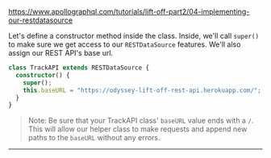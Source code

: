 https://www.apollographql.com/tutorials/lift-off-part2/04-implementing-our-restdatasource

Let's define a constructor method inside the class. Inside, we'll call `super()` to make sure we get access to our `RESTDataSource` features. We'll also assign our REST API's base url.

```ts
class TrackAPI extends RESTDataSource {
  constructor() {
    super();
    this.baseURL = "https://odyssey-lift-off-rest-api.herokuapp.com/";
  }
}
```

> Note: Be sure that your TrackAPI class' `baseURL` value ends with a `/`. This will allow our helper class to make requests and append new paths to the `baseURL` without any errors.

---
